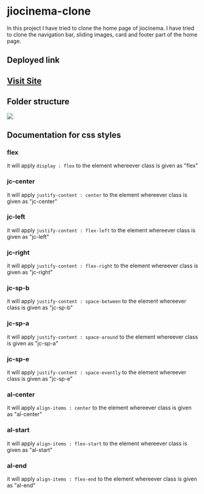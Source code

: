# jiocinema-clone

In this project I have tried to clone the home page of jiocinema. I have tried to clone the navigation bar, sliding images, card and footer part of the home page.

## Deployed link

## [Visit Site](https://nishalbarman.github.io/jiocinema-clone/)

## Folder structure

<img src="https://keen-tapioca-97528c.netlify.app/images/folder-structure-image.png"/>

## Documentation for css styles

### flex

it will apply `display : flex` to the element whereever class is given as "flex"

### jc-center

it will apply `justify-content : center` to the element whereever class is given as "jc-center"

### jc-left

it will apply `justify-content : flex-left` to the element whereever class is given as "jc-left"

### jc-right

it will apply `justify-content : flex-right` to the element whereever class is given as "jc-right"

### jc-sp-b

it will apply `justify-content : space-between` to the element whereever class is given as "jc-sp-b"

### jc-sp-a

it will apply `justify-content : space-around` to the element whereever class is given as "jc-sp-a"

### jc-sp-e

it will apply `justify-content : space-evently` to the element whereever class is given as "jc-sp-e"

### al-center

it will apply `align-items : center` to the element whereever class is given as "al-center"

### al-start

it will apply `align-items : flex-start` to the element whereever class is given as "al-start"

### al-end

it will apply `align-items : flex-end` to the element whereever class is given as "al-end"
